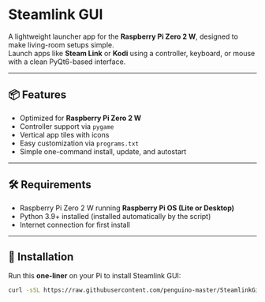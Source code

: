 # Steamlink GUI

A lightweight launcher app for the **Raspberry Pi Zero 2 W**, designed to make living-room setups simple.  
Launch apps like **Steam Link** or **Kodi** using a controller, keyboard, or mouse with a clean PyQt6-based interface.

---

## 📦 Features
- Optimized for **Raspberry Pi Zero 2 W**
- Controller support via `pygame`
- Vertical app tiles with icons
- Easy customization via `programs.txt`
- Simple one-command install, update, and autostart

---

## 🛠️ Requirements
- Raspberry Pi Zero 2 W running **Raspberry Pi OS (Lite or Desktop)**
- Python 3.9+ installed (installed automatically by the script)
- Internet connection for first install

---

## 🚀 Installation

Run this **one-liner** on your Pi to install Steamlink GUI:

```bash
curl -sSL https://raw.githubusercontent.com/penguino-master/SteamlinkGitbuild/main/install.sh | bash


